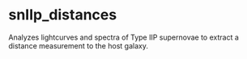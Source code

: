 # snIIp_distances
Analyzes lightcurves and spectra of Type IIP supernovae to extract a distance measurement to the host galaxy. 
